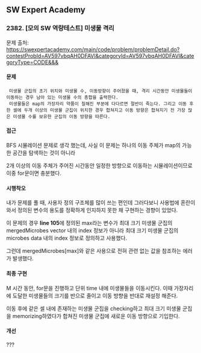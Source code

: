 ## SW Expert Academy
### 2382. [모의 SW 역량테스트] 미생물 격리

문제 출처: https://swexpertacademy.com/main/code/problem/problemDetail.do?contestProbId=AV597vbqAH0DFAVl&categoryId=AV597vbqAH0DFAVl&categoryType=CODE&&&
    
#### 문제

     미생물 군집의 초기 위치와 미생물 수, 이동방향이 주어졌을 때, 격리 시간동안 미생물들이 이동하는 경우 남아 있는 미생물 수의 총합을 출력한다. 
     미생물들은 map의 가장자리 약품이 칠해진 부분에 다다르면 절반이 죽는다. 그리고 이동 후 한 셀에 두개 이상의 미생물 군집이 위치한 경우 합쳐지고 이동 방향은 합쳐지기 전 가장 많은 미생물 수를 보유한 군집의 이동 방향을 따른다.


#### 접근

  BFS 시뮬레이션 문제로 생각 했는데, 사실 이 문제는 하나의 이동 주체가 map의 가능한 공간을 탐색하는 것이 아니라

  2개 이상의 이동 주체가 주어진 시간동안 일정한 방향으로 이동하는 시뮬레이션이므로 이중 for문이면 충분했다.
    
#### 시행착오
 
  내가 문제를 풀 때, 사용자 정의 구조체를 많이 쓰는 편인데 그러다보니 사용법에 혼란이 와서 정의된 변수의 용도를 정확하게 인지하지 못한 채 구현하는 경향이 있었다. 

  이 문제의 경우 <b>line 105</b>에 정의된 max라는 변수가 최대 크기 미생물 군집의 mergedMicrobes vector 내의 index 정보가 아니라 최대 크기 미생물 군집의 microbes data 내의 index 정보로 정의하고 사용했다. 

  그런데 mergedMicrobes[max]와 같은 사용으로 전혀 관련 없는 값을 참조하는 에러가 발생했다. 

#### 최종 구현
  
  M 시간 동안, for문을 진행하고 단위 time 내에 미생물들을 이동시킨다. 이때 가장자리에 도달한 미생물들의 크기를 반으로 줄이고 이동 방향을 반대로 재설정 해준다. 
  
  이동 후에 같은 셀 내에 존재하는 미생물 군집을 checking하고 최대 크기 미생물 군집을 memorizing하였다가 합쳐진 미생물 군집에 새로운 이동 방향으로 기입한다.
 
#### 개선
  ???